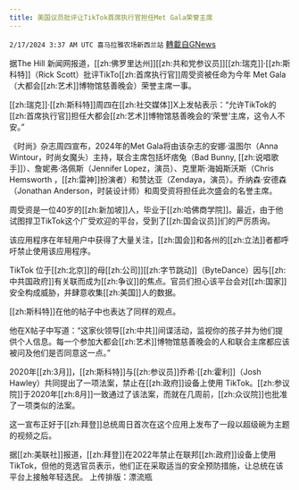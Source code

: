 ```yaml
---
title: 美国议员批评让TikTok首席执行官担任Met Gala荣誉主席
---
```

`2/17/2024 3:37 AM UTC 喜马拉雅农场新西兰站` [轉載自GNews](https://gnews.org/articles/2317603)

据The Hill 新闻网报道，[[zh:佛罗里达州]][[zh:共和党参议员]][[zh:瑞克]]·[[zh:斯科特]]（Rick Scott）批评TikTo[[zh:首席执行官]]周受资被任命为今年 Met Gala（大都会[[zh:艺术]]博物馆慈善晚会）荣誉主席一事。

[[zh:瑞克]]·[[zh:斯科特]]周四在[[zh:社交媒体]]X上发帖表示：“允许TikTok的[[zh:首席执行官]]担任大都会[[zh:艺术]]博物馆慈善晚会的‘荣誉’主席，这令人不安。”

《时尚》杂志周四宣布，2024年的Met Gala将由该杂志的安娜·温图尔（Anna Wintour，时尚女魔头）主持，联合主席包括坏痞兔（Bad Bunny, [[zh:说唱歌手]]）、詹妮弗·洛佩斯（Jennifer Lopez，演员）、克里斯·海姆斯沃斯（Chris Hemsworth ，[[zh:雷神]]扮演者）和赞达亚（Zendaya，演员）。乔纳森·安德森（Jonathan Anderson，时装设计师）和周受资将担任此次盛会的名誉主席。

周受资是一位40岁的[[zh:新加坡]]人，毕业于[[zh:哈佛商学院]]。最近，由于他试图捍卫TikTok这个广受欢迎的平台，受到了[[zh:国会议员]]们的严厉质询。

该应用程序在年轻用户中获得了大量关注，[[zh:国会]]和各州的[[zh:立法]]者都呼吁禁止使用该应用程序。

TikTok 位于[[zh:北京]]的母[[zh:公司]][[zh:字节跳动]]（ByteDance）因与[[zh:中共国政府]]有关联而成为[[zh:争议]]的焦点。官员们担心该平台会对[[zh:国家]]安全构成威胁，并肆意收集[[zh:美国]]人的数据。

[[zh:斯科特]]在他的帖子中也表达了同样的观点。

他在X帖子中写道：“这家伙领导[[zh:中共]]间谍活动，监视你的孩子并为他们提供个人信息。每一个参加大都会[[zh:艺术]]博物馆慈善晚会的人和联合主席都应该被问及他们是否同意这一点。”

2020年[[zh:3月]]，[[zh:斯科特]]与[[zh:参议员]]乔希·[[zh:霍利]]（Josh Hawley）共同提出了一项法案，禁止在[[zh:政府]]设备上使用 TikTok。[[zh:参议院]]于2020年[[zh:8月]]一致通过了该法案，而就在几周前，[[zh:众议院]]也批准了一项类似的法案。

这一宣布正好于[[zh:拜登]]总统周日首次在这个应用上发布了一段以超级碗为主题的视频之后。

据[[zh:美联社]]报道，[[zh:拜登]]在2022年禁止在联邦[[zh:政府]]设备上使用TikTok，但他的竞选官员表示，他们正在采取适当的安全预防措施，让总统在该平台上接触年轻选民。
上传排版：漂流瓶

